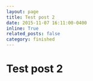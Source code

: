 ```yaml
---
layout: page
title: Test post 2
date: 2015-11-07 16:11:00-0400
inline: True
related_posts: false
category: finished
---
```


# Test post 2   
